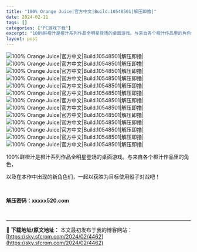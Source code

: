 ```yaml
---
title: "100% Orange Juice|官方中文|Build.10548501|解压即撸|"
date: 2024-02-11
tags: []
categories: ["PC游戏下载"]
excerpt: "100%鲜橙汁是橙汁系列作品全明星登场的桌面游戏。与来自各个橙汁作品里的角色， 以及在本作中出现的新角色们，一起以获胜为目标使用骰子对战吧！ &nbsp; 解压密码：xxxxx520.com &nbsp;"
layout: post
---
```


<img title="00.jpg" src="https://img.piclabo.xyz/2023/02/23/dd9a0cc03ade1.jpg" alt="100% Orange Juice|官方中文|Build.10548501|解压即撸|" />
<img title="1b5ae722-2781-4e53-87db-78c6b2efa07c.jpg" src="https://img.piclabo.xyz/2023/02/23/803c36a347b9d.jpg" alt="100% Orange Juice|官方中文|Build.10548501|解压即撸|" />
<img title="1de140d2-813a-4713-a3c7-114318978f33.jpg" src="https://img.piclabo.xyz/2023/02/23/32fbc7b96da98.jpg" alt="100% Orange Juice|官方中文|Build.10548501|解压即撸|" />
<img title="9a36c0a1-e904-4daf-be1b-93bc67458601.jpg" src="https://img.piclabo.xyz/2023/02/23/04f55b5ff516b.jpg" alt="100% Orange Juice|官方中文|Build.10548501|解压即撸|" />
<img title="119dd266-4edd-4797-830c-150718849822.jpg" src="https://img.piclabo.xyz/2023/02/23/4cd83d959679e.jpg" alt="100% Orange Juice|官方中文|Build.10548501|解压即撸|" />
<img title="347e2130-788b-4282-8b25-21e44ee5026a.jpg" src="https://img.piclabo.xyz/2023/02/23/6b38060bd4c0c.jpg" alt="100% Orange Juice|官方中文|Build.10548501|解压即撸|" />
<img title="a58c7c8a-9199-4f62-80ca-05f958ae9cd3.jpg" src="https://img.piclabo.xyz/2023/02/23/5089958e4fab8.jpg" alt="100% Orange Juice|官方中文|Build.10548501|解压即撸|" />
<img title="d6368f4f-e3d4-4ec9-a3c8-8fb9541c14fa.jpg" src="https://img.piclabo.xyz/2023/02/23/7f98c32ef25ae.jpg" alt="100% Orange Juice|官方中文|Build.10548501|解压即撸|" />
<img title="d6272739-55c6-4f3e-91fb-f3f863ffebdd.jpg" src="https://img.piclabo.xyz/2023/02/23/49a4f279c36c2.jpg" alt="100% Orange Juice|官方中文|Build.10548501|解压即撸|" />
<img title="e7b1be24-cd9f-493c-aa84-5d6bae278ec2.jpg" src="https://img.piclabo.xyz/2023/02/23/637d7ef0abc96.jpg" alt="100% Orange Juice|官方中文|Build.10548501|解压即撸|" />
<img title="e56cd204-efec-476d-9ec3-094936520d90.jpg" src="https://img.piclabo.xyz/2023/02/23/275f4a74691f5.jpg" alt="100% Orange Juice|官方中文|Build.10548501|解压即撸|" />
<img title="f72c1240-d8db-47eb-ba51-29c2ec18c137.jpg" src="https://img.piclabo.xyz/2023/02/23/58ec144ddf440.jpg" alt="100% Orange Juice|官方中文|Build.10548501|解压即撸|" />
<img title="f74a261a-2eed-4d94-a09d-e748d459e955.jpg" src="https://img.piclabo.xyz/2023/02/23/4db140500b2aa.jpg" alt="100% Orange Juice|官方中文|Build.10548501|解压即撸|" />

100%鲜橙汁是橙汁系列作品全明星登场的桌面游戏。与来自各个橙汁作品里的角色，

以及在本作中出现的新角色们，一起以获胜为目标使用骰子对战吧！

&nbsp;

<strong>解压密码：xxxxx520.com</strong>

&nbsp;
<div></div>

---
📖 **下载地址/原文地址：** 本文最初发布于我的博客网站：[https://sky.sfcrom.com/2024/02/4462](https://sky.sfcrom.com/2024/02/4462)

